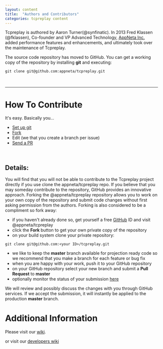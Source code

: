 ```yaml
---
layout: content
title:  "Authors and Contributors"
categories: tcpreplay content
---
```


Tcpreplay is authored by Aaron Turner(@synfinatic). In 2013 Fred Klassen (@fklassen),
Co-founder and VP Advanced Technology, [AppNeta Inc.](http://appneta.com) added performance 
features and enhancements, and ultimately took over the maintenance of Tcpreplay.

The source code repository has moved to GitHub. You can get a working copy of the repository by 
installing **git** and executing:

```
git clone git@github.com:appneta/tcpreplay.git
```

<br />

---
How To Contribute
=================
It's easy. Basically you...

* [Set up git][git]
* [Fork]
* Edit (we that you create a branch per issue)
* [Send a PR][pr]

<br />

Details:
--------
You will find that you will not be able to contribute to the Tcpreplay project directly if you
use clone the appneta/tcpreplay repo. If you believe that you may someday contribute to the
repository, GitHub provides an innovative approach. Forking the @appneta/tcpreplay repository
allows you to work on your own copy of the repository and submit code changes without first
asking permission from the authors. Forking is also considered to be a compliment so fork away:
   
* if you haven't already done so, get yourself a free [GitHub](https://github.com) ID and visit @appneta/tcpreplay
* click the **Fork** button to get your own private copy of the repository
* on your build system clone your private repository:

```
git clone git@github.com:<your ID>/tcpreplay.git
```

* we like to keep the **master** branch available for projection ready code so we recommend that you make a branch for
each feature or bug fix
* when you are happy with your work, push it to your GitHub repository
* on your GitHub repository select your new branch and submit a **Pull Request** to **master**
* optionally monitor the status of your submission [here](https://github.com/appneta/tcpreplay/network)

We will review and possibly discuss the changes with you through GitHub services. 
If we accept the submission, it will instantly be applied to the production **master** branch.

Additional Information
======================
Please visit our [wiki](http://tcpreplay.appneta.com).

or visit our [developers wiki](https://github.com/appneta/tcpreplay/wiki)

[Fork]:   https://help.github.com/articles/fork-a-repo
[pr]:     https://help.github.com/articles/using-pull-requests
[git]:    https://help.github.com/articles/set-up-git